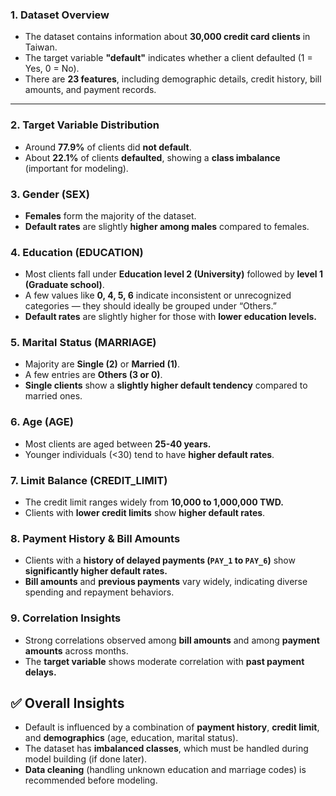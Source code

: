 ### 1. Dataset Overview
- The dataset contains information about **30,000 credit card clients** in Taiwan.  
- The target variable **"default"** indicates whether a client defaulted (1 = Yes, 0 = No).  
- There are **23 features**, including demographic details, credit history, bill amounts, and payment records.

---

### 2. Target Variable Distribution
- Around **77.9%** of clients did **not default**.  
- About **22.1%** of clients **defaulted**, showing a **class imbalance** (important for modeling).


### 3. Gender (SEX)
- **Females** form the majority of the dataset.  
- **Default rates** are slightly **higher among males** compared to females.



### 4. Education (EDUCATION)
- Most clients fall under **Education level 2 (University)** followed by **level 1 (Graduate school)**.  
- A few values like **0, 4, 5, 6** indicate inconsistent or unrecognized categories — they should ideally be grouped under “Others.”  
- **Default rates** are slightly higher for those with **lower education levels.**


### 5. Marital Status (MARRIAGE)
- Majority are **Single (2)** or **Married (1)**.  
- A few entries are **Others (3 or 0)**.  
- **Single clients** show a **slightly higher default tendency** compared to married ones.


### 6. Age (AGE)
- Most clients are aged between **25-40 years.**  
- Younger individuals (<30) tend to have **higher default rates**.


### 7. Limit Balance (CREDIT_LIMIT)
- The credit limit ranges widely from **10,000 to 1,000,000 TWD.**  
- Clients with **lower credit limits** show **higher default rates**.


### 8. Payment History & Bill Amounts
- Clients with a **history of delayed payments (`PAY_1` to `PAY_6`)** show **significantly higher default rates.**  
- **Bill amounts** and **previous payments** vary widely, indicating diverse spending and repayment behaviors.


### 9. Correlation Insights
- Strong correlations observed among **bill amounts** and among **payment amounts** across months.  
- The **target variable** shows moderate correlation with **past payment delays.**



## ✅ Overall Insights
- Default is influenced by a combination of **payment history**, **credit limit**, and **demographics** (age, education, marital status).  
- The dataset has **imbalanced classes**, which must be handled during model building (if done later).  
- **Data cleaning** (handling unknown education and marriage codes) is recommended before modeling.

